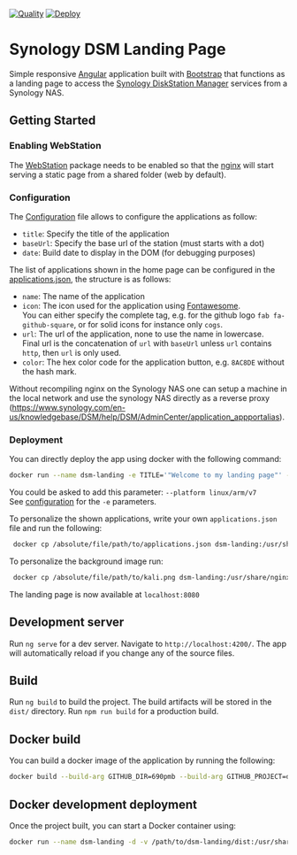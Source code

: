 [![Quality](https://github.com/690pmb/dsm-landing/actions/workflows/quality.yml/badge.svg)](https://github.com/690pmb/dsm-landing/actions/workflows/quality.yml)
[![Deploy](https://github.com/690pmb/dsm-landing/actions/workflows/deploy.yml/badge.svg)](https://github.com/690pmb/dsm-landing/actions/workflows/deploy.yml)

# Synology DSM Landing Page

Simple responsive [Angular](https://angular.io) application built with [Bootstrap](https://getbootstrap.com/) that functions as a landing page to access the [Synology DiskStation Manager](https://www.synology.com/en-us/dsm) services from a Synology NAS.

## Getting Started

### Enabling WebStation

The [WebStation](https://www.synology.com/en-global/dsm/packages/WebStation) package needs to be enabled so that the [nginx](https://www.nginx.com/) will start serving a static page from a shared folder (web by default).

### Configuration

The [Configuration](./src/assets/configuration.json) file allows to configure the applications as follow:

- `title`: Specify the title of the application
- `baseUrl`: Specify the base url of the station (must starts with a dot)
- `date`: Build date to display in the DOM (for debugging purposes)

The list of applications shown in the home page can be configured in the [applications.json](./src/assets/applications.json), the structure is as follows:

- `name`: The name of the application
- `icon`: The icon used for the application using [Fontawesome](https://fontawesome.com/v6/search?m=free).  
  You can either specify the complete tag, e.g. for the github logo `fab fa-github-square`, or for solid icons for instance only `cogs`.
- `url`: The url of the application, none to use the name in lowercase.  
  Final url is the concatenation of `url` with `baseUrl` unless `url` contains `http`, then `url` is only used.
- `color`: The hex color code for the application button, e.g. `8AC8DE` without the hash mark.

Without recompiling nginx on the Synology NAS one can setup a machine in the local network and use the synology NAS directly as a reverse proxy (https://www.synology.com/en-us/knowledgebase/DSM/help/DSM/AdminCenter/application_appportalias).

### Deployment

You can directly deploy the app using docker with the following command:

```bash
docker run --name dsm-landing -e TITLE='"Welcome to my landing page"' -e BASE_URL='".my.domain.com"' -e ENV_VAR=true -d -p 8080:8080 -t pmb69/dsm-landing:0.1.4
```

You could be asked to add this parameter: `--platform linux/arm/v7`  
See [configuration](README.md#Configuration) for the `-e` parameters.

To personalize the shown applications, write your own `applications.json` file and run the following:

```bash
 docker cp /absolute/file/path/to/applications.json dsm-landing:/usr/share/nginx/html/assets
```

To personalize the background image run:

```bash
 docker cp /absolute/file/path/to/kali.png dsm-landing:/usr/share/nginx/html/assets
```

The landing page is now available at `localhost:8080`

## Development server

Run `ng serve` for a dev server. Navigate to `http://localhost:4200/`. The app will automatically reload if you change any of the source files.

## Build

Run `ng build` to build the project. The build artifacts will be stored in the `dist/` directory. Run `npm run build` for a production build.

## Docker build

You can build a docker image of the application by running the following:

```bash
docker build --build-arg GITHUB_DIR=690pmb --build-arg GITHUB_PROJECT=dsm-landing --build-arg GITHUB_HASH=master --build-arg ENV_VAR=true -t dsm-landing https://raw.githubusercontent.com/69pmb/Deploy/main/docker/ng-build/Dockerfile
```

## Docker development deployment

Once the project built, you can start a Docker container using:

```bash
docker run --name dsm-landing -d -v /path/to/dsm-landing/dist:/usr/share/nginx/html -t pmb69/ng-nginx:0.1.1
```
